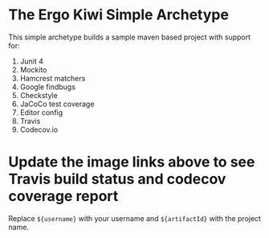 # The Ergo Kiwi Simple Archetype

This simple archetype builds a sample maven based project with support for:
 1. Junit 4
 2. Mockito
 3. Hamcrest matchers
 4. Google findbugs
 5. Checkstyle
 6. JaCoCo test coverage
 7. Editor config
 8. Travis 
 9. Codecov.io
 
# Update the image links above to see Travis build status and codecov coverage report

Replace `${username}` with your username and `${artifactId}` with the project name.
 
 

